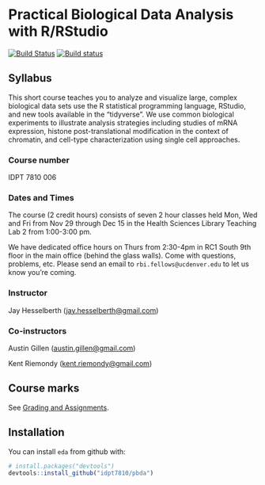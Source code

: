 
# Practical Biological Data Analysis with R/RStudio

[![Build
Status](https://travis-ci.org/IDPT7810/practical-data-analysis.svg?branch=master)](https://travis-ci.org/IDPT7810/practical-data-analysis)
[![Build
status](https://ci.appveyor.com/api/projects/status/nmsmgqp6nr1898wq?svg=true)](https://ci.appveyor.com/project/kriemo/practical-data-analysis)

## Syllabus

This short course teaches you to analyze and visualize large, complex
biological data sets use the R statistical programming language,
RStudio, and new tools available in the “tidyverse”. We use common
biological experiments to illustrate analysis strategies including
studies of mRNA expression, histone post-translational modification in
the context of chromatin, and cell-type characterization using single
cell approaches.

### Course number

IDPT 7810 006

### Dates and Times

The course (2 credit hours) consists of seven 2 hour classes held Mon,
Wed and Fri from Nov 29 through Dec 15 in the Health Sciences Library
Teaching Lab 2 from 1:00-3:00 pm.

We have dedicated office hours on Thurs from 2:30-4pm in RC1 South 9th
floor in the main office (behind the glass walls). Come with questions,
problems, etc. Please send an email to `rbi.fellows@ucdenver.edu` to let
us know you’re coming.

### Instructor

Jay Hesselberth (<jay.hesselberth@gmail.com>)

### Co-instructors

Austin Gillen (<austin.gillen@gmail.com>)

Kent Riemondy (<kent.riemondy@gmail.com>)

## Course marks

See [Grading and
Assignments](https://idpt7810.github.io/practical-data-analysis/articles/assignments.html).

## Installation

You can install `eda` from github with:

``` r
# install.packages("devtools")
devtools::install_github("idpt7810/pbda")
```

